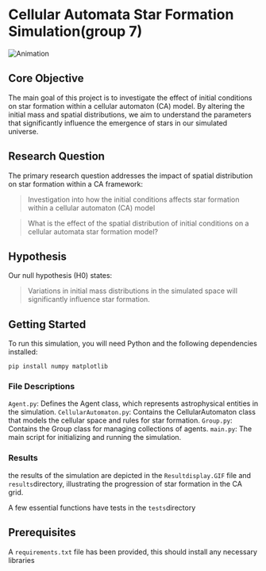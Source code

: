 # Cellular Automata Star Formation Simulation(group 7)

![Animation](https://github.com/AdrianRue/Complex-Systems-Group-7/blob/main/Resultdisplay.GIF "Star Formation")

## Core Objective
The main goal of this project is to investigate the effect of initial conditions on star formation within a cellular automaton (CA) model. By altering the initial mass and spatial distributions, we aim to understand the parameters that significantly influence the emergence of stars in our simulated universe.

## Research Question
The primary research question addresses the impact of spatial distribution on star formation within a CA framework:
> Investigation into how the initial conditions affects star formation within a cellular automaton (CA) model 

> What is the effect of the spatial distribution of initial conditions on a cellular automata star formation model?


## Hypothesis
Our null hypothesis (H0) states:
> Variations in initial mass distributions in the simulated space will significantly influence star formation.


## Getting Started
To run this simulation, you will need Python and the following dependencies installed:
```
pip install numpy matplotlib
```

### File Descriptions
`Agent.py`: Defines the Agent class, which represents astrophysical entities in the simulation.
`CellularAutomaton.py`: Contains the CellularAutomaton class that models the cellular space and rules for star formation.
`Group.py`: Contains the Group class for managing collections of agents.
`main.py`: The main script for initializing and running the simulation.
### Results
the results of the simulation are depicted in the `Resultdisplay.GIF` file and `results`directory, illustrating the progression of star formation in the CA grid.


A few essential functions have tests in the `tests`directory

## Prerequisites
A `requirements.txt` file has been provided, this should install any necessary libraries





























